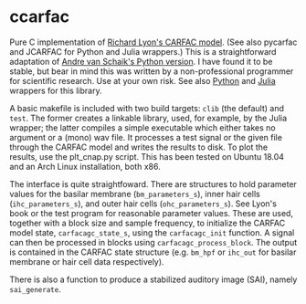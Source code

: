 # ccarfac
Pure C implementation of [Richard Lyon's CARFAC model](https://books.google.com/books?id=ENmiDgAAQBAJ&dq=human+and+machine+hearing+lyon&lr=&source=gbs_navlinks_s).  (See also pycarfac and JCARFAC for Python and Julia wrappers.)  This is a straightforward adaptation of 
[Andre van Schaik's Python version](https://github.com/vschaik/CARFAC). I have found it to be stable, but bear in mind this was written by 
a non-professional programmer for scientific research.  Use at your own risk. See also [Python](https://github.com/analogouscircuit/pycarfac) 
and [Julia](https://github.com/analogouscircuit/JCARFAC) wrappers for this library.

A basic makefile is included with two build targets: `clib` (the default) and `test`.
The former creates a linkable library, used, for example, by the Julia wrapper; the latter compiles a
simple executable which either takes no argument or a (mono) wav file.  It processes a test signal or the given file through the
CARFAC model and writes the results to disk.  To plot the results, use the plt_cnap.py script. This 
has been tested on Ubuntu 18.04 and an Arch Linux installation, both x86.

The interface is quite straightfoward. 
There are structures to hold parameter values for the basilar membrane (`bm_parameters_s`), inner hair cells 
(`ihc_parameters_s`), and outer hair cells (`ohc_parameters_s`).  See Lyon's book or the test program
for reasonable parameter values.  These are used, together with a block size and sample frequency,
to initialize the CARFAC model state, `carfacagc_state_s`, using the `carfacagc_init` function. A signal can then be processed in blocks using `carfacagc_process_block`.  The output is contained
in the CARFAC state structure (e.g. `bm_hpf` or `ihc_out` for basilar membrane or hair cell data respectively).

There is also a function to produce a stabilized auditory image (SAI),  namely `sai_generate`.
